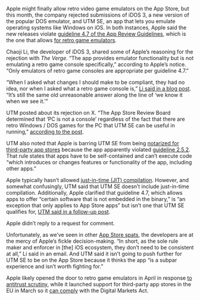 Apple might finally allow retro video game emulators on the App Store, but this month, the company rejected submissions of iDOS 3, a new version of the popular DOS emulator, and UTM SE, an app that lets you emulate operating systems like Windows on iOS. In both instances, Apple said the new releases violate [guideline 4.7 of the App Review Guidelines](https://developer.apple.com/app-store/review/guidelines/#third-party-software), which is the one that allows [for retro game emulators](/2024/4/5/24122341/apple-app-store-game-emulators-super-apps).

Chaoji Li, the developer of iDOS 3, shared some of Apple’s reasoning for the rejection with *The Verge*. “The app provides emulator functionality but is not emulating a retro game console specifically,” according to Apple’s notice. “Only emulators of retro game consoles are appropriate per guideline 4.7.”

“When I asked what changes I should make to be compliant, they had no idea, nor when I asked what a retro game console is,” [Li said in a blog post](https://litchie.com/2024/04/new-hope). “It’s still the same old unreasonable answer along the line of ‘we know it when we see it.’”

UTM posted about its rejection on X. “The App Store Review Board determined that ‘PC is not a console’ regardless of the fact that there are retro Windows / DOS games for the PC that UTM SE can be useful in running,” [according to the post](https://x.com/UTMapp/status/1799647652134654045).

UTM also noted that Apple is barring UTM SE from being [notarized for third-party app stores](/2024/1/25/24050200/apple-third-party-app-stores-allowed-iphone-ios-europe-digital-markets-act) because the app apparently violated [guideline 2.5.2](https://developer.apple.com/app-store/review/guidelines/#software-requirements). That rule states that apps have to be self-contained and can’t execute code “which introduces or changes features or functionality of the app, including other apps.”

Apple typically hasn’t allowed [just-in-time (JIT) compilation](/2024/4/22/24137369/dolphinios-emulator-apple-app-store-jit). However, and somewhat confusingly, UTM said that UTM SE doesn’t include just-in-time compilation. Additionally, Apple clarified that guideline 4.7, which allows apps to offer “certain software that is not embedded in the binary,” is “an exception that only applies to App Store apps” but isn’t one that UTM SE qualifies for, [UTM said in a follow-up post](https://x.com/UTMapp/status/1800168874840895921).

Apple didn’t reply to a request for comment.

Unfortunately, as we’ve seen in other [App Store spats](/2024/1/9/24031596/apple-hey-calendar-app-store-approval), the developers are at the mercy of Apple’s fickle decision-making. “In short, as the sole rule maker and enforcer in \[the\] iOS ecosystem, they don’t need to be consistent at all,” Li said in an email. And UTM said it isn’t going to push further for UTM SE to be on the App Store because it thinks the app “is a subpar experience and isn’t worth fighting for.”

Apple likely opened the door to retro game emulators in April in response [to antitrust scrutiny](/2024/4/5/24122341/apple-app-store-game-emulators-super-apps), while it launched support for third-party app stores in the EU in March so it [can comply](/2024/3/5/24090161/ios-17-4-update-released-dma-eu-third-party-app-store-nfc-payments) with the Digital Markets Act.
